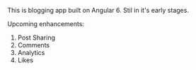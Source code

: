 This is blogging app built on Angular 6. Stil in it's early stages.

Upcoming enhancements:
1. Post Sharing
2. Comments
3. Analytics
4. Likes
